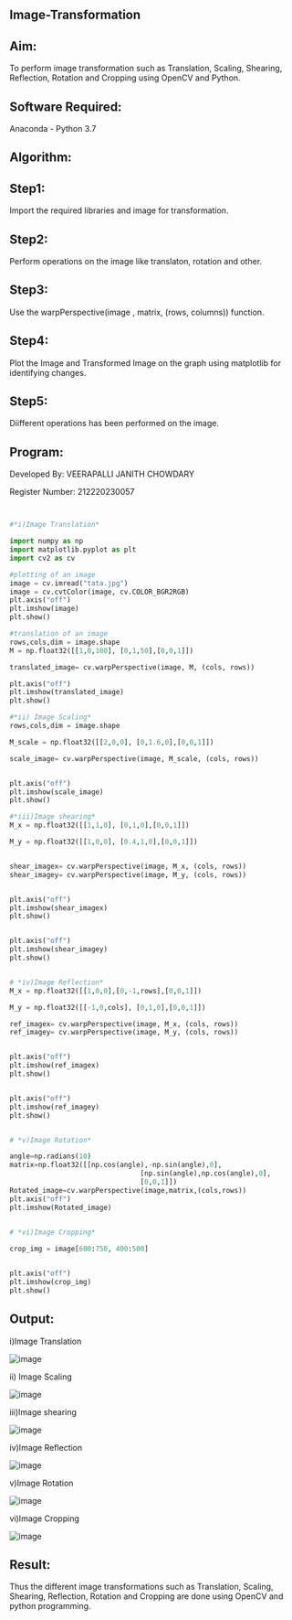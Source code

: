 ## Image-Transformation ##

## Aim: ##
To perform image transformation such as Translation, Scaling, Shearing, Reflection, Rotation and Cropping using OpenCV and Python.

## Software Required: ##
Anaconda - Python 3.7

## Algorithm: ##

## Step1: ##

Import the required libraries and image for transformation.

## Step2: ##

Perform operations on the image like translaton, rotation and other.

## Step3: ##

Use the warpPerspective(image , matrix, (rows, columns)) function.

## Step4: ##

Plot the Image and Transformed Image on the graph using matplotlib for identifying changes.

## Step5: ##

Diifferent operations has been performed on the image.

## Program: ##
Developed By: VEERAPALLI JANITH CHOWDARY

Register Number: 212220230057
```python


#*i)Image Translation*

import numpy as np
import matplotlib.pyplot as plt 
import cv2 as cv 

#plotting of an image 
image = cv.imread("tata.jpg")
image = cv.cvtColor(image, cv.COLOR_BGR2RGB)
plt.axis("off")
plt.imshow(image)
plt.show()

#translation of an image 
rows,cols,dim = image.shape
M = np.float32([[1,0,100], [0,1,50],[0,0,1]])

translated_image= cv.warpPerspective(image, M, (cols, rows))

plt.axis("off")
plt.imshow(translated_image)
plt.show()

#*ii) Image Scaling*
rows,cols,dim = image.shape

M_scale = np.float32([[2,0,0], [0,1.6,0],[0,0,1]])

scale_image= cv.warpPerspective(image, M_scale, (cols, rows))


plt.axis("off")
plt.imshow(scale_image)
plt.show()

#*iii)Image shearing*
M_x = np.float32([[1,1,0], [0,1,0],[0,0,1]])

M_y = np.float32([[1,0,0], [0.4,1,0],[0,0,1]])


shear_imagex= cv.warpPerspective(image, M_x, (cols, rows))
shear_imagey= cv.warpPerspective(image, M_y, (cols, rows))


plt.axis("off")
plt.imshow(shear_imagex)
plt.show()


plt.axis("off")
plt.imshow(shear_imagey)
plt.show()


# *iv)Image Reflection*
M_x = np.float32([[1,0,0],[0,-1,rows],[0,0,1]])

M_y = np.float32([[-1,0,cols], [0,1,0],[0,0,1]])

ref_imagex= cv.warpPerspective(image, M_x, (cols, rows))
ref_imagey= cv.warpPerspective(image, M_y, (cols, rows))


plt.axis("off")
plt.imshow(ref_imagex)
plt.show()


plt.axis("off")
plt.imshow(ref_imagey)
plt.show()


# *v)Image Rotation*

angle=np.radians(10)
matrix=np.float32([[np.cos(angle),-np.sin(angle),0],
                                [np.sin(angle),np.cos(angle),0],
                                [0,0,1]])
Rotated_image=cv.warpPerspective(image,matrix,(cols,rows))
plt.axis("off")
plt.imshow(Rotated_image)


# *vi)Image Cropping*
    
crop_img = image[600:750, 400:500]


plt.axis("off")
plt.imshow(crop_img)
plt.show()
```
## Output: ##
i)Image Translation

![image](https://github.com/veerapallijanith/Image-Transformation/blob/main/kd1.jpg)

ii) Image Scaling

![image](https://github.com/veerapallijanith/Image-Transformation/blob/main/kd2.jpg)

iii)Image shearing

![image](https://github.com/veerapallijanith/Image-Transformation/blob/main/kd3.jpg)

iv)Image Reflection

![image](https://github.com/veerapallijanith/Image-Transformation/blob/main/kd4.jpg)

v)Image Rotation

![image](https://github.com/veerapallijanith/Image-Transformation/blob/main/kd5.jpg)

vi)Image Cropping

![image](https://github.com/veerapallijanith/Image-Transformation/blob/main/kd6.jpg)

## Result: ##
Thus the different image transformations such as Translation, Scaling, Shearing, Reflection, Rotation and Cropping are done using OpenCV and python programming.
